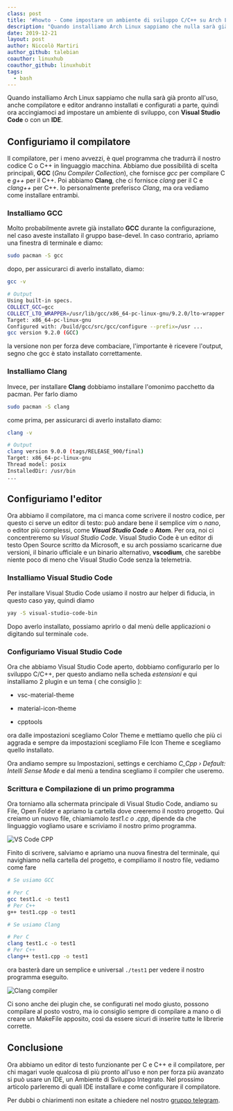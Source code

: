 ```yaml
---
class: post
title: '#howto - Come impostare un ambiente di sviluppo C/C++ su Arch Linux'
description: "Quando installiamo Arch Linux sappiamo che nulla sarà già pronto all'uso, anche compilatore e editor andranno installati e configur.."
date: 2019-12-21
layout: post
author: Niccolò Martiri
author_github: talebian
coauthor: linuxhub
coauthor_github: linuxhubit
tags:
  - bash
---
```

Quando installiamo Arch Linux sappiamo che nulla sarà già pronto all'uso, anche compilatore e editor andranno installati e configurati a parte, quindi ora accingiamoci ad impostare un ambiente di sviluppo, con **Visual Studio Code** o con un **IDE**.

## Configuriamo il compilatore

Il compilatore, per i meno avvezzi, è quel programma che tradurrà il nostro codice C o C++ in linguaggio macchina. Abbiamo due possibilità di scelta principali, **GCC** (_Gnu Compiler Collection_), che fornisce _gcc_ per compilare C e _g++_ per il C++. Poi abbiamo **Clang**, che ci fornisce _clang_ per il C e _clang++_ per C++. Io personalmente preferisco _Clang_, ma ora vediamo come installare entrambi.

### Installiamo GCC

Molto probabilmente avrete già installato **GCC** durante la configurazione, nel caso aveste installato il gruppo base-devel. In caso contrario, apriamo una finestra di terminale e diamo:

```bash
sudo pacman -S gcc
```

dopo, per assicurarci di averlo installato, diamo:

```bash
gcc -v

# Output
Using built-in specs.
COLLECT_GCC=gcc
COLLECT_LTO_WRAPPER=/usr/lib/gcc/x86_64-pc-linux-gnu/9.2.0/lto-wrapper
Target: x86_64-pc-linux-gnu
Configured with: /build/gcc/src/gcc/configure --prefix=/usr ...
gcc version 9.2.0 (GCC)
```

la versione non per forza deve combaciare, l'importante è ricevere l'output, segno che gcc è stato installato correttamente.

### Installiamo Clang

Invece, per installare **Clang** dobbiamo installare l'omonimo pacchetto da pacman. Per farlo diamo

```bash
sudo pacman -S clang
```

come prima, per assicurarci di averlo installato diamo:

```bash
clang -v                                                                   

# Output
clang version 9.0.0 (tags/RELEASE_900/final)
Target: x86_64-pc-linux-gnu
Thread model: posix
InstalledDir: /usr/bin
...
```
## Configuriamo l'editor

Ora abbiamo il compilatore, ma ci manca come scrivere il nostro codice, per questo ci serve un editor di testo: può andare bene il semplice _vim_ o _nano_, o editor più complessi, come **_Visual Studio Code_** o **Atom**. Per ora, noi ci concentreremo su _Visual Studio Code_. Visual Studio Code è un editor di testo Open Source scritto da Microsoft, e su arch possiamo scaricarne due versioni, il binario ufficiale e un binario alternativo, **vscodium**, che sarebbe niente poco di meno che Visual Studio Code senza la telemetria. 

### Installiamo Visual Studio Code

Per installare Visual Studio Code usiamo il nostro aur helper di fiducia, in questo caso yay, quindi diamo

```bash
yay -S visual-studio-code-bin
```

Dopo averlo installato, possiamo aprirlo o dal menù delle applicazioni o digitando sul terminale `code`.

### Configuriamo Visual Studio Code

Ora che abbiamo Visual Studio Code aperto, dobbiamo configurarlo per lo sviluppo C/C++, per questo andiamo nella scheda _estensioni_ e qui installiamo 2 plugin e un tema ( che consiglio ):

- vsc-material-theme

- material-icon-theme
- cpptools

ora dalle impostazioni scegliamo Color Theme e mettiamo quello che più ci aggrada e sempre da impostazioni scegliamo File Icon Theme e scegliamo quello installato.

Ora andiamo sempre su Impostazioni, settings e cerchiamo _C_Cpp › Default: Intelli Sense Mode_ e dal menù a tendina scegliamo il compiler che useremo.

### Scrittura e Compilazione di un primo programma

Ora torniamo alla schermata principale di Visual Studio Code, andiamo su File, Open Folder e apriamo la cartella dove creeremo il nostro progetto. Qui creiamo un nuovo file, chiamiamolo _test1.c o .cpp_, dipende da che linguaggio vogliamo usare e scriviamo il nostro primo programma. 

![VS Code CPP](storage/IMG_20191220_225106_321.jpg)

Finito di scrivere, salviamo e apriamo una nuova finestra del terminale, qui navighiamo nella cartella del progetto, e compiliamo il nostro file, vediamo come fare

```bash
# Se usiamo GCC

# Per C
gcc test1.c -o test1
# Per C++
g++ test1.cpp -o test1

# Se usiamo Clang

# Per C
clang test1.c -o test1
# Per C++
clang++ test1.cpp -o test1
```

ora basterà dare un semplice e universal `./test1` per vedere il nostro programma eseguito.

![Clang compiler](storage/IMG_20191220_225109_504.jpg)

Ci sono anche dei plugin che, se configurati nel modo giusto, possono compilare al posto vostro, ma io consiglio sempre di compilare a mano o di creare un MakeFile apposito, così da essere sicuri di inserire tutte le librerie corrette.

## Conclusione

Ora abbiamo un editor di testo funzionante per C e C++ e il compilatore, per chi magari vuole qualcosa di più pronto all'uso e non per forza più avanzato si può usare un IDE, un Ambiente di Sviluppo Integrato. Nel prossimo articolo parleremo di quali IDE installare e come configurare il compilatore.

Per dubbi o chiarimenti non esitate a chiedere nel nostro <a href="https://linuxhub.it/t.me/gentedilinux">gruppo telegram</a>.